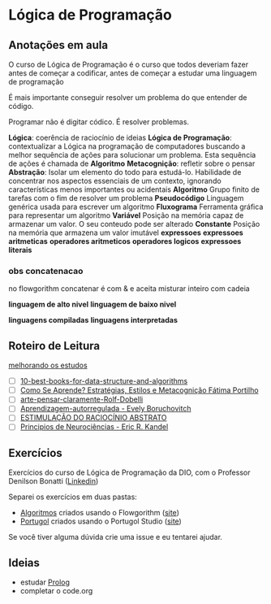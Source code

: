 # Lógica de Programação

## Anotações em aula

O curso de Lógica de Programação é o curso que todos deveriam fazer antes de começar a codificar, antes de começar a estudar uma linguagem de programação

É mais importante conseguir resolver um problema do que entender de código.

Programar não é digitar códico. É resolver problemas.

**Lógica**: coerência de raciocínio de ideias
**Lógica de Programação**: contextualizar a Lógica na programação de computadores buscando a melhor sequência de ações para solucionar um problema.
Esta sequência de ações é chamada de **Algoritmo**
**Metacognição**: refletir sobre o pensar
**Abstração**: Isolar um elemento do todo para estudá-lo. Habilidade de concentrar nos aspectos essenciais de um contexto, ignorando características menos importantes ou acidentais
**Algoritmo** Grupo finito de tarefas com o fim de resolver um problema
**Pseudocódigo** Linguagem genérica usada para escrever um algoritmo
**Fluxograma** Ferramenta gráfica para representar um algoritmo
**Variável** Posição na memória capaz de armazenar um valor. O seu conteudo pode ser alterado
**Constante** Posição na memória que armazena um valor imutável
**expressoes**
**expressoes aritmeticas**
**operadores aritmeticos**
**operadores logicos**
**expressoes literais**

### obs concatenacao

no flowgorithm concatenar é com & e aceita misturar inteiro com cadeia

**linguagem de alto nivel**
**linguagem de baixo nivel**

**linguagens compiladas**
**linguagens interpretadas**

## Roteiro de Leitura

[melhorando os estudos](https://www.mosalingua.com/pt/aprendizagem-ativa/)

- [ ] [10-best-books-for-data-structure-and-algorithms](https://medium.com/javarevisited/10-best-books-for-data-structure-and-algorithms-for-beginners-in-java-c-c-and-python-5e3d9b478eb1)
- [ ] [Como Se Aprende? Estratégias, Estilos e Metacognição Fátima Portilho](https://www.amazon.com.br/Como-Aprende-Estrat%C3%A9gias-Estilos-Metacogni%C3%A7%C3%A3o/dp/857854031X)
- [ ] [arte-pensar-claramente-Rolf-Dobelli](https://www.amazon.com.br/arte-pensar-claramente-Rolf-Dobelli/dp/8539006073/ref=asc_df_8539006073/?tag=googleshopp00-20&linkCode=df0&hvadid=379765936028&hvpos=&hvnetw=g&hvrand=18100973876367352665&hvpone=&hvptwo=&hvqmt=&hvdev=c&hvdvcmdl=&hvlocint=&hvlocphy=1001655&hvtargid=pla-387678495010&psc=1)
- [ ] [Aprendizagem-autorregulada - Evely Boruchovitch](https://www.amazon.com.br/Aprendizagem-autorregulada-promov%C3%AA-contexto-educativo/dp/8532659969/ref=asc_df_8532659969/?tag=googleshopp00-20&linkCode=df0&hvadid=379685954139&hvpos=&hvnetw=g&hvrand=18100973876367352665&hvpone=&hvptwo=&hvqmt=&hvdev=c&hvdvcmdl=&hvlocint=&hvlocphy=1001655&hvtargid=pla-809965914889&psc=1)
- [ ] [ESTIMULAÇÃO DO RACIOCÍNIO ABSTRATO](https://www.dilivros.com.br/livro-estimulacao-do-raciocinio-abstrato-9786555760408,r21038.html?gclid=Cj0KCQiA_JWOBhDRARIsANymNOZ-1eOKMqXWrjKuqvmV75krdcQ_D_nzpOptkvNx8aArp8HuuvvnV7EaAqb2EALw_wcB)
- [ ] [Principios de Neurociências - Eric R. Kandel](https://www.amazon.com.br/Princ%C3%ADpios-Neuroci%C3%AAncias-Eric-R-Kandel/dp/8580554055/ref=asc_df_8580554055/?tag=googleshopp00-20&linkCode=df0&hvadid=379715929677&hvpos=&hvnetw=g&hvrand=18100973876367352665&hvpone=&hvptwo=&hvqmt=&hvdev=c&hvdvcmdl=&hvlocint=&hvlocphy=1001655&hvtargid=pla-811375375824&psc=1)

## Exercícios

Exercícios do curso de Lógica de Programação da DIO, com o Professor Denilson Bonatti ([Linkedin](https://www.linkedin.com/in/denilson-bonatti-54a14529))

Separei os exercícios em duas pastas:

- [Algoritmos](./Algoritmos/) criados usando o Flowgorithm ([site](http://www.flowgorithm.org/))
- [Portugol](./Portugol/) criados usando o Portugol Studio ([site](http://lite.acad.univali.br/portugol/))

Se você tiver alguma dúvida crie uma issue e eu tentarei ajudar.

## Ideias

- estudar [Prolog](https://www.google.com/search?q=prolog)
- completar o code.org
